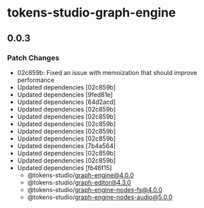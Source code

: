 # tokens-studio-graph-engine

## 0.0.3

### Patch Changes

- 02c859b: Fixed an issue with memoization that should improve performance
- Updated dependencies [02c859b]
- Updated dependencies [9fed81e]
- Updated dependencies [64d2acd]
- Updated dependencies [02c859b]
- Updated dependencies [02c859b]
- Updated dependencies [02c859b]
- Updated dependencies [02c859b]
- Updated dependencies [02c859b]
- Updated dependencies [7b4a564]
- Updated dependencies [02c859b]
- Updated dependencies [02c859b]
- Updated dependencies [fb46f15]
  - @tokens-studio/graph-engine@4.0.0
  - @tokens-studio/graph-editor@4.3.0
  - @tokens-studio/graph-engine-nodes-fs@4.0.0
  - @tokens-studio/graph-engine-nodes-audio@5.0.0
